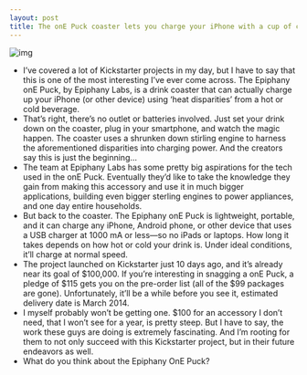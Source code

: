 ```yaml
---
layout: post
title: The onE Puck coaster lets you charge your iPhone with a cup of coffee
---
```

![img](http://media.idownloadblog.com/wp-content/uploads/2013/02/kickstarter-onE-puck.jpg)
* I’ve covered a lot of Kickstarter projects in my day, but I have to say that this is one of the most interesting I’ve ever come across. The Epiphany onE Puck, by Epiphany Labs, is a drink coaster that can actually charge up your iPhone (or other device) using ‘heat disparities’ from a hot or cold beverage.
* That’s right, there’s no outlet or batteries involved. Just set your drink down on the coaster, plug in your smartphone, and watch the magic happen. The coaster uses a shrunken down stirling engine to harness the aforementioned disparities into charging power. And the creators say this is just the beginning…
* The team at Epiphany Labs has some pretty big aspirations for the tech used in the onE Puck. Eventually they’d like to take the knowledge they gain from making this accessory and use it in much bigger applications, building even bigger sterling engines to power appliances, and one day entire households.
* But back to the coaster. The Epiphany onE Puck is lightweight, portable, and it can charge any iPhone, Android phone, or other device that uses a USB charger at 1000 mA or less—so no iPads or laptops. How long it takes depends on how hot or cold your drink is. Under ideal conditions, it’ll charge at normal speed.
* The project launched on Kickstarter just 10 days ago, and it’s already near its goal of $100,000. If you’re interesting in snagging a onE Puck, a pledge of $115 gets you on the pre-order list (all of the $99 packages are gone). Unfortunately, it’ll be a while before you see it, estimated delivery date is March 2014.
* I myself probably won’t be getting one. $100 for an accessory I don’t need, that I won’t see for a year, is pretty steep. But I have to say, the work these guys are doing is extremely fascinating. And I’m rooting for them to not only succeed with this Kickstarter project, but in their future endeavors as well.
* What do you think about the Epiphany OnE Puck?

